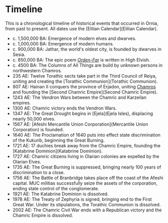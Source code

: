 # Timeline

This is a chronological timeline of historical events that occurred in Ornia, from past to present. All dates use the [Elilian Calendar](Elilian Calendar).

- c. 1,500,000 BA: Emergence of modern elves and dwarves.
- c. 1,000,000 BA: Emergence of modern humans.
- c. 900,000 BA: Jathar, the world's oldest city, is founded by dwarves in Sesia.
- c. 850,000 BA: The epic poem [*Orden-Far*](Orden-Far) is written in High Elvish.
- c. 4500 BA: The Columns of All Things are build by unknown persons in northwestern Chamros.
- 235 AE: Twelve Torathic sects take part in the Third Council of Reiya, uniting and creating the [Torathic Communion](Torathic Communion).
- 807 AE: Hainan II conquers the province of Erjadon, uniting [Chamros](Chamros) and founding the [Second Chamric Empire](Second Chamric Empire).
- 1243 AE: The Vendron Wars between the Chamric and Karzeilan empires.
- 1300 AE: Chamric victory ends the Vendron Wars.
- 1347 AE: The Great Drought begins in [Ejela](Ejela Isles), displacing nearly 50,000 elves.
- 1567 AE: [Afeshi Mercantile Union Corporation](Mercantile Union Corporation) is founded.
- 1640 AE: The Proclamation of 1640 puts into effect state discrimination of the Kukurib, beginning the Great Burning.
- 1721 AE: 17 duchies break away from the Chamric Empire, founding the [Katabrine Dominion](Katabrine Dominion).
- 1727 AE: Chamric citizens living in Olarian colonies are expelled by the Olarian Elves.
- 1735 AE: The Great Burning is suppressed, bringing nearly 100 years of discrimination to a close.
- 1756 AE: The Battle of Branbridge takes place off the coast of the Afeshi capital. MUC militias successfully seize the assets of the corporation, ending state control of the conglomerate.
- 1921 AE: The Katabrine Dominion is dissolved.
- 1978 AE: The Treaty of Zephyria is signed, bringing end to the First Great War. Under its stipulations, the Torathic Communion is dissolved.
- 2002 AE: The Chamric Civil War ends with a Republican victory and the Chamric Empire is dissolved.

